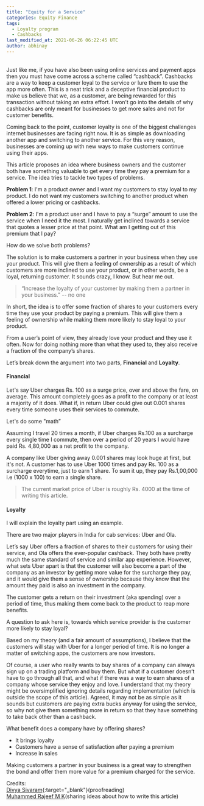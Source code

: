 ```yaml
---
title: "Equity for a Service"
categories: Equity Finance
tags:
  - Loyalty program
  - Cashbacks
last_modified_at: 2021-06-26 06:22:45 UTC
author: abhinay
---
```


<!-- Audio/Video Section -->
<!-- {% include responsive-embed url="https://www.youtube.com/watch?v=-PVofD2A9t8" ratio="16:9" %} -->

<!-- {% if page.url != node.url %}
  <iframe width="100%" height="166" scrolling="no" frameborder="no" src="https://w.soundcloud.com/player/?url=https%3A//api.soundcloud.com/tracks/432101856&color=%23ff5500&auto_play=false&hide_related=false&show_comments=true&show_user=true&show_reposts=false&show_teaser=true"></iframe>
{% endif %} -->

<br />
Just like me, if you have also been using online services and payment apps then you must have come across a scheme called “cashback”. Cashbacks are a way to keep a customer loyal to the service or lure them to use the app more often. This is a neat trick and a deceptive financial product to make us believe that we, as a customer, are being rewarded for this transaction without taking an extra effort. I won’t go into the details of why cashbacks are only meant for businesses to get more sales and not for customer benefits.

Coming back to the point, customer loyalty is one of the biggest challenges internet businesses are facing right now. It is as simple as downloading another app and switching to another service. For this very reason, businesses are coming up with new ways to make customers continue using their apps.

This article proposes an idea where business owners and the customer both have something valuable to get every time they pay a premium for a service. The idea tries to tackle two types of problems.

**Problem 1**: I'm a product owner and I want my customers to stay loyal to my product. I do not want my customers switching to another product when offered a lower pricing or cashbacks.

**Problem 2**: I'm a product user and I have to pay a “surge” amount to use the service when I need it the most. I naturally get inclined towards a service that quotes a lesser price at that point. What am I getting out of this premium that I pay?

How do we solve both problems?

The solution is to make customers a partner in your business when they use your product. This will give them a feeling of ownership as a result of which customers are more inclined to use your product, or in other words, be a loyal, returning customer. It sounds crazy, I know. But hear me out.

> “Increase the loyalty of your customer by making them a partner in your business.” -- no one

In short, the idea is to offer some fraction of shares to your customers every time they use your product by paying a premium. This will give them a feeling of ownership while making them more likely to stay loyal to your product.

From a user’s point of view, they already love your product and they use it often. Now for doing nothing more than what they used to, they also receive a fraction of the company’s shares.

Let’s break down the argument into two parts, **Financial** and **Loyalty**.

#### Financial

Let's say Uber charges Rs. 100 as a surge price, over and above the fare, on average. This amount completely goes as a profit to the company or at least a majority of it does. What if, in return Uber could give out 0.001 shares every time someone uses their services to commute.

Let's do some "math”

Assuming I travel 20 times a month, if Uber charges Rs.100 as a surcharge every single time I commute, then over a period of 20 years I would have paid Rs. 4,80,000 as a net profit to the company.

A company like Uber giving away 0.001 shares may look huge at first, but it's not. A customer has to use Uber 1000 times and pay Rs. 100 as a surcharge everytime, just to earn 1 share. To sum it up, they pay Rs.1,00,000 i.e (1000 x 100) to earn a single share.

> The current market price of Uber is roughly Rs. 4000 at the time of writing this article.

#### Loyalty

I will explain the loyalty part using an example.

There are two major players in India for cab services: Uber and Ola.

Let’s say Uber offers a fraction of shares to their customers for using their service, and Ola offers the ever-popular cashback. They both have pretty much the same standard of service and similar app experience. However, what sets Uber apart is that the customer will also become a part of the company as an investor by getting more value for the surcharge they pay, and it would give them a sense of ownership because they know that the amount they paid is also an investment in the company.

The customer gets a return on their investment (aka spending) over a period of time, thus making them come back to the product to reap more benefits.

A question to ask here is, towards which service provider is the customer more likely to stay loyal?

Based on my theory (and a fair amount of assumptions), I believe that the customers will stay with Uber for a longer period of time. It is no longer a matter of switching apps, the customers are now investors.

Of course, a user who really wants to buy shares of a company can always sign up on a trading platform and buy them. But what if a customer doesn’t have to go through all that, and what if there was a way to earn shares of a company whose service they enjoy and love. I understand that my theory might be oversimplified ignoring details regarding implementation (which is outside the scope of this article). Agreed, it may not be as simple as it sounds but customers are paying extra bucks anyway for using the service, so why not give them something more in return so that they have something to take back other than a cashback.


What benefit does a company have by offering shares?
* It brings loyalty
* Customers have a sense of satisfaction after paying a premium
* Increase in sales

Making customers a partner in your business is a great way to strengthen the bond and  offer them more value for a premium charged for the service.

Credits: <br />
[Divya Sivaram](https://www.linkedin.com/in/divya-sivaram){:target="_blank"}(proofreading) <br />
[Muhammed Rajeef M K](https://www.linkedin.com/in/rajeefmk/)(sharing ideas about how to write this article)
